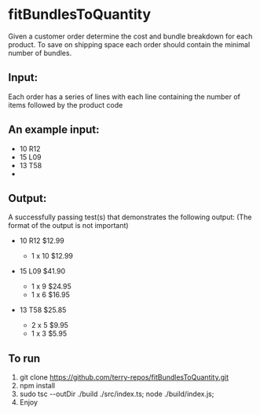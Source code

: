 # fitBundlesToQuantity

Given a customer order determine the cost and bundle breakdown for
each product. To save on shipping space each order should contain the minimal number
of bundles.

## Input:
Each order has a series of lines with each line containing the number of items followed by
the product code

## An example input:
- 10 R12
- 15 L09
- 13 T58
- 
## Output:
A successfully passing test(s) that demonstrates the following output: (The format of the
output is not important)
- 10 R12 $12.99
  - 1 x 10 $12.99

- 15 L09 $41.90
  - 1 x 9 $24.95
  - 1 x 6 $16.95

- 13 T58 $25.85
  - 2 x 5 $9.95
  - 1 x 3 $5.95

## To run
1. git clone https://github.com/terry-repos/fitBundlesToQuantity.git
2. npm install
3. sudo tsc --outDir ./build ./src/index.ts; node ./build/index.js;   
4. Enjoy

